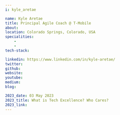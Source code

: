 ```yaml
---
i: kyle_aretae

name: Kyle Aretae
title: Principal Agile Coach @ T-Mobile
about: 
location: Colorado Springs, Colorado, USA
specialities:
    - 
    - 
tech-stack: 

linkedin: https://www.linkedin.com/in/kyle-aretae/
twitter: 
github: 
website: 
youtube: 
medium: 
blog: 

2023_date: 03 May 2023
2023_title: What is Tech Excellence? Who Cares?
2023_link: 
---
```

